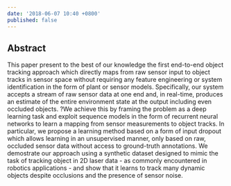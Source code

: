 ```yaml
---
date: '2018-06-07 10:40 +0800'
published: false
---
```

## Abstract
This paper present to the best of our knowledge the first end-to-end object tracking approach which directly maps from raw sensor input to object tracks in sensor space without requiring any feature engineering or system identification in the form of plant or sensor models. Specifically, our system accepts a stream of raw sensor data at one end and, in real-time, produces an estimate of the entire environment state at the output including even occluded objects. ?We achieve this by framing the problem as a deep learning task and exploit sequence models in the form of recurrent neural networks to learn a mapping from sensor measurements to object tracks. In particular, we propose a learning method based on a form of input dropout which allows learning in an unsupervised manner, only based on raw, occluded sensor data without access to ground-truth annotations. We demostrate our approach using a synthetic dataset designed to mimic the task of tracking object in 2D laser data - as commonly encountered in robotics applications - and show that it learns to track many dynamic objects despite occlusions and the presence of sensor noise.


